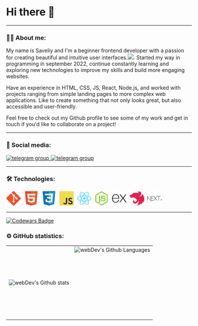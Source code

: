 # Hi there :wave:

---

### :man_technologist: About me:

My name is Saveliy and I'm a beginner frontend developer with a passion for creating beautiful and intuitive user interfaces.<img src="https://media.giphy.com/media/WUlplcMpOCEmTGBtBW/giphy.gif" width="30px">. Started my way in programming in september 2022, continue constantly learning and exploring new technologies to improve my skills and build more engaging websites.

Have an experience in HTML, CSS, JS, React, Node.js, and worked with projects ranging from simple landing pages to more complex web applications. Like to create something that not only looks great, but also accessible and user-friendly.

Feel free to check out my Github profile to see some of my work and get in touch if you'd like to collaborate on a project!

---

### 🤝 Social media:

  <div id="badges">
    <a href="http://t.me/saveliy_d13" target="_blank">
      <img src="https://cdn-icons-png.flaticon.com/512/2111/2111646.png" width="40" height="40" alt="telegram group" />
    </a>
    <a href="http://instagram.com/saveliy.d_13" target="_blank">
      <img src="https://cdn-icons-png.flaticon.com/512/3955/3955024.png" width="40" height="40" alt="telegram group" />
    </a>
    
  </div>

---

### 🛠 Technologies:

<div>
  <img src="https://github.com/devicons/devicon/blob/master/icons/git/git-original.svg" title="git" alt="git" width="40" height="40"/>&nbsp
  <img src="https://github.com/devicons/devicon/blob/master/icons/html5/html5-original.svg" title="html5" alt="html5" width="40" height="40"/>&nbsp
  <img src="https://github.com/devicons/devicon/blob/master/icons/css3/css3-original.svg" title="css" alt="css" width="40" height="40"/>&nbsp
  <img src="https://github.com/devicons/devicon/blob/master/icons/javascript/javascript-original.svg" title="javascript" alt="javascript" width="40" height="40"/>&nbsp
  <img src="https://github.com/devicons/devicon/blob/master/icons/react/react-original.svg" title="reactjs" alt="reactjs" width="40" height="40"/>&nbsp
  <img src="https://github.com/devicons/devicon/blob/master/icons/nodejs/nodejs-original.svg" title="nodejs" alt="nodejs" width="40" height="40"/>&nbsp
  <img src="https://github.com/devicons/devicon/blob/master/icons/express/express-original.svg" title="express" alt="express" width="40" height="40"/>&nbsp
  <img src="https://github.com/devicons/devicon/blob/master/icons/nestjs/nestjs-plain.svg" title="express" alt="express" width="40" height="40"/>&nbsp
  <img src="https://github.com/devicons/devicon/blob/master/icons/nextjs/nextjs-original-wordmark.svg" title="express" alt="express" width="40" height="40"/>&nbsp
</div>

---

[![Codewars Badge](https://www.codewars.com/users/Saveliy113/badges/large)](https://www.codewars.com/users/Saveliy113)

### ⚙️ GitHub statistics:

<table>
  <tr>
    <td>
      <img align="left" src="http://github-readme-streak-stats.herokuapp.com?user=Saveliy113&theme=dark&background=000000" alt="webDev's Github stats" />
    </td>
    <td>
      <img height="195px" align="right" alt="webDev's Github Languages" src="https://github-readme-stats-sigma-five.vercel.app/api/top-langs/?username=Saveliy113&layout=compact&theme=vision-friendly-dark" />
    </td>
  </tr>
</table>
